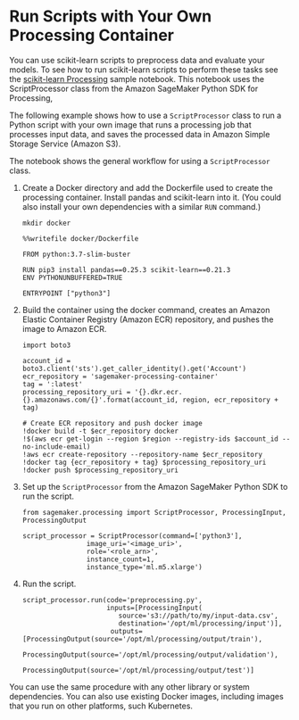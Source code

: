 # Run Scripts with Your Own Processing Container<a name="processing-container-run-scripts"></a>

You can use scikit\-learn scripts to preprocess data and evaluate your models\. To see how to run scikit\-learn scripts to perform these tasks see the [scikit\-learn Processing](https://github.com/awslabs/amazon-sagemaker-examples/tree/master/sagemaker_processing/scikit_learn_data_processing_and_model_evaluation) sample notebook\. This notebook uses the ScriptProcessor class from the Amazon SageMaker Python SDK for Processing, 

The following example shows how to use a `ScriptProcessor` class to run a Python script with your own image that runs a processing job that processes input data, and saves the processed data in Amazon Simple Storage Service \(Amazon S3\)\.

The notebook shows the general workflow for using a `ScriptProcessor` class\. 

1. Create a Docker directory and add the Dockerfile used to create the processing container\. Install pandas and scikit\-learn into it\. \(You could also install your own dependencies with a similar `RUN` command\.\)

   ```
   mkdir docker
   
   %%writefile docker/Dockerfile
   
   FROM python:3.7-slim-buster
   
   RUN pip3 install pandas==0.25.3 scikit-learn==0.21.3
   ENV PYTHONUNBUFFERED=TRUE
   
   ENTRYPOINT ["python3"]
   ```

1. Build the container using the docker command, creates an Amazon Elastic Container Registry \(Amazon ECR\) repository, and pushes the image to Amazon ECR\.

   ```
   import boto3
   
   account_id = boto3.client('sts').get_caller_identity().get('Account')
   ecr_repository = 'sagemaker-processing-container'
   tag = ':latest'
   processing_repository_uri = '{}.dkr.ecr.{}.amazonaws.com/{}'.format(account_id, region, ecr_repository + tag)
   
   # Create ECR repository and push docker image
   !docker build -t $ecr_repository docker
   !$(aws ecr get-login --region $region --registry-ids $account_id --no-include-email)
   !aws ecr create-repository --repository-name $ecr_repository
   !docker tag {ecr_repository + tag} $processing_repository_uri
   !docker push $processing_repository_uri
   ```

1. Set up the `ScriptProcessor` from the Amazon SageMaker Python SDK to run the script\.

   ```
   from sagemaker.processing import ScriptProcessor, ProcessingInput, ProcessingOutput
   
   script_processor = ScriptProcessor(command=['python3'],
                   image_uri='<image_uri>',
                   role='<role_arn>',
                   instance_count=1,
                   instance_type='ml.m5.xlarge')
   ```

1. Run the script\.

   ```
   script_processor.run(code='preprocessing.py',
                        inputs=[ProcessingInput(
                           source='s3://path/to/my/input-data.csv',
                           destination='/opt/ml/processing/input')],
                         outputs=[ProcessingOutput(source='/opt/ml/processing/output/train'),
                                  ProcessingOutput(source='/opt/ml/processing/output/validation'),
                                  ProcessingOutput(source='/opt/ml/processing/output/test')]
   ```

You can use the same procedure with any other library or system dependencies\. You can also use existing Docker images, including images that you run on other platforms, such Kubernetes\.
